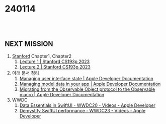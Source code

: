 # 240114

<br>
<br>

## NEXT MISSION
1. [Stanford](https://cs193p.sites.stanford.edu/2023) Chapter1, Chapter2
    1. [Lecture 1 | Stanford CS193p 2023](https://www.youtube.com/watch?v=n1qabtjZ_jg) 
    2. [Lecture 2 | Stanford CS193p 2023](https://www.youtube.com/watch?v=sXiD-2XrkKQ)
2. 아래 문서 정리
    1. [Managing user interface state | Apple Developer Documentation](https://developer.apple.com/documentation/swiftui/managing-user-interface-state#Overview) 
    2. [Managing model data in your app | Apple Developer Documentation](https://developer.apple.com/documentation/swiftui/managing-model-data-in-your-app) 
    3. [Migrating from the Observable Object protocol to the Observable macro | Apple Developer Documentation](https://developer.apple.com/documentation/swiftui/migrating-from-the-observable-object-protocol-to-the-observable-macro) 
3. WWDC
    1. [Data Essentials in SwiftUI - WWDC20 - Videos - Apple Developer](https://developer.apple.com/wwdc20/10040)
    2. [Demystify SwiftUI performance - WWDC23 - Videos - Apple Developer](https://developer.apple.com/wwdc23/10160)
